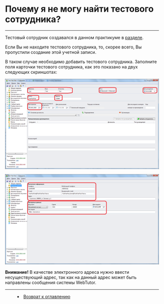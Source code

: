 ﻿# Почему я не могу найти тестового сотрудника?
***

Тестовый сотрудник создавался в данном практикуме в [разделе](collaborator1.md). 

Если Вы не находите тестового сотрудника, то, скорее всего, Вы пропустили создание этой учетной записи.

В таком случае необходимо добавить тестового сотрудника.
Заполните поля карточки тестового сотрудника, как это показано на двух следующих скриншотах:

![](Collab_test1.png)

![](Collab_test2.png)

**Внимание!** В качестве электронного адреса нужно ввести несуществующий адрес, так как на данный адрес может быть направлены сообщения системы WebTutor.



***
<dd><li> <a href="README.md"> Возврат к оглавлению</a></dd>
